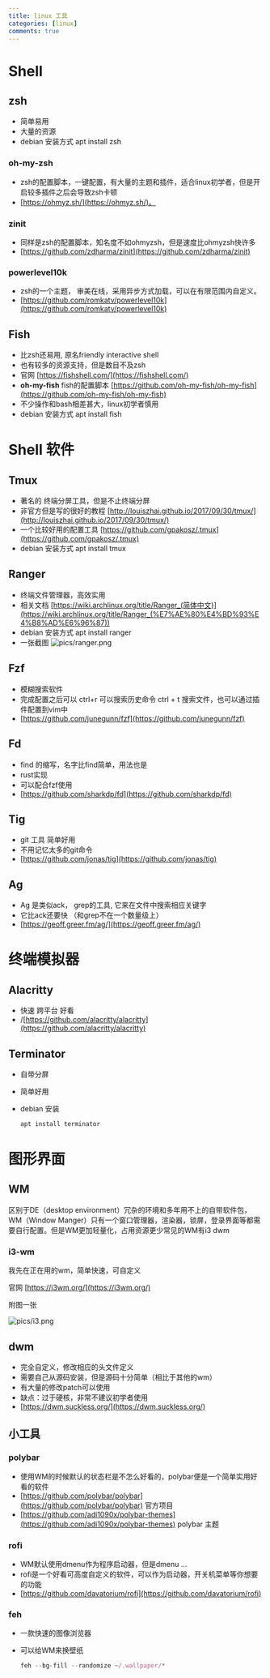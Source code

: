 ```yaml
---
title: linux 工具
categories: [linux]
comments: true
---
```



# Shell

## zsh

- 简单易用
- 大量的资源
- debian 安装方式 apt install zsh

### oh-my-zsh

- zsh的配置脚本，一键配置，有大量的主题和插件，适合linux初学者，但是开启较多插件之后会导致zsh卡顿
- [https://ohmyz.sh/](https://ohmyz.sh/)。

### zinit

- 同样是zsh的配置脚本，知名度不如ohmyzsh，但是速度比ohmyzsh快许多
- [https://github.com/zdharma/zinit](https://github.com/zdharma/zinit)

### powerlevel10k

- zsh的一个主题， 审美在线，采用异步方式加载，可以在有限范围内自定义。
- [https://github.com/romkatv/powerlevel10k](https://github.com/romkatv/powerlevel10k)

## Fish

- 比zsh还易用, 原名friendly interactive shell
- 也有较多的资源支持，但是数目不及zsh
- 官网 [https://fishshell.com/](https://fishshell.com/)
- **oh-my-fish**  fish的配置脚本 [https://github.com/oh-my-fish/oh-my-fish](https://github.com/oh-my-fish/oh-my-fish)
- 不少操作和bash相差甚大，linux初学者慎用
- debian 安装方式 apt install fish

# Shell 软件

## Tmux

- 著名的 终端分屏工具，但是不止终端分屏
- 非官方但是写的很好的教程   [http://louiszhai.github.io/2017/09/30/tmux/](http://louiszhai.github.io/2017/09/30/tmux/)
- 一个比较好用的配置工具   [https://github.com/gpakosz/.tmux](https://github.com/gpakosz/.tmux)
- debian 安装方式 apt install tmux

## Ranger

- 终端文件管理器，高效实用
- 相关文档   [https://wiki.archlinux.org/title/Ranger_(简体中文)](https://wiki.archlinux.org/title/Ranger_(%E7%AE%80%E4%BD%93%E4%B8%AD%E6%96%87))
- debian 安装方式 apt install ranger
- 一张截图
![pics/ranger.png](https://github.com/diandianti/linux_collection/raw/main/pics/ranger.png)


## Fzf

- 模糊搜索软件
- 完成配置之后可以 ctrl+r 可以搜索历史命令 ctrl + t 搜索文件，也可以通过插件配置到vim中
- [https://github.com/junegunn/fzf](https://github.com/junegunn/fzf)

## Fd

- find 的缩写，名字比find简单，用法也是
- rust实现
- 可以配合fzf使用
- [https://github.com/sharkdp/fd](https://github.com/sharkdp/fd)

## Tig

- git 工具 简单好用
- 不用记忆太多的git命令
- [https://github.com/jonas/tig](https://github.com/jonas/tig)

## Ag

- Ag 是类似ack， grep的工具, 它来在文件中搜索相应关键字
- 它比ack还要快 （和grep不在一个数量级上）
- [https://geoff.greer.fm/ag/](https://geoff.greer.fm/ag/)

# 终端模拟器

## Alacritty

- 快速 跨平台 好看
- /[https://github.com/alacritty/alacritty](https://github.com/alacritty/alacritty)

## Terminator

- 自带分屏
- 简单好用
- debian 安装

    ```bash
    apt install terminator
    ```

# 图形界面

## WM

区别于DE（desktop environment）冗杂的环境和多年用不上的自带软件包，WM（Window Manger）只有一个窗口管理器，渲染器，锁屏，登录界面等都需要自行配置。但是WM更加轻量化，占用资源更少常见的WM有i3  dwm

### i3-wm

我先在正在用的wm，简单快速，可自定义

官网 [https://i3wm.org/](https://i3wm.org/)

附图一张

![pics/i3.png](https://github.com/diandianti/linux_collection/raw/main/pics/i3.png)

## dwm

- 完全自定义，修改相应的头文件定义
- 需要自己从源码安装，但是源码十分简单（相比于其他的wm）
- 有大量的修改patch可以使用
- 缺点：过于硬核，非常不建议初学者使用
- [https://dwm.suckless.org/](https://dwm.suckless.org/)

## 小工具

### polybar

- 使用WM的时候默认的状态栏是不怎么好看的，polybar便是一个简单实用好看的软件
- [https://github.com/polybar/polybar](https://github.com/polybar/polybar) 官方项目
- [https://github.com/adi1090x/polybar-themes](https://github.com/adi1090x/polybar-themes)  polybar 主题

### rofi

- WM默认使用dmenu作为程序启动器，但是dmenu ...
- rofi是一个好看可高度自定义的软件，可以作为启动器，开关机菜单等你想要的功能
- [https://github.com/davatorium/rofi](https://github.com/davatorium/rofi)

### feh

- 一款快速的图像浏览器
- 可以给WM来换壁纸

    ```jsx
    feh --bg-fill --randomize ~/.wallpaper/*
    ```

